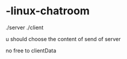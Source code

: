 # -linux-chatroom
./server
./client

u should choose the content of send of server

no free to clientData
